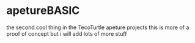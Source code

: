 # apetureBASIC
the second cool thing in the TecoTurtle apeture projects
this is more of a proof of concept but i will add lots of more stuff
